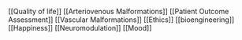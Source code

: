[[Quality of life]]
[[Arteriovenous Malformations]]
[[Patient Outcome Assessment]]
[[Vascular Malformations]]
[[Ethics]]
[[bioengineering]]
[[Happiness]]
[[Neuromodulation]]
[[Mood]]
